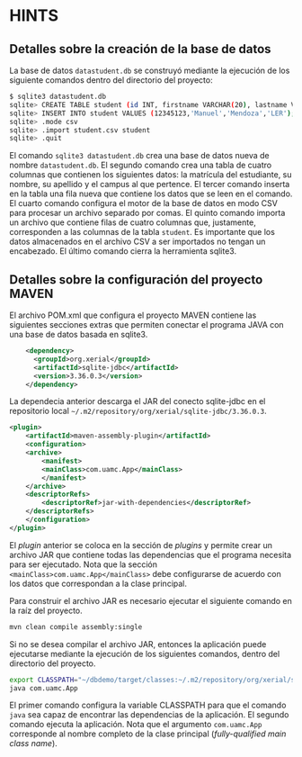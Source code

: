 # HINTS

## Detalles sobre la creación de la base de datos

La base de datos `datastudent.db` se construyó mediante la ejecución de los siguiente comandos dentro del directorio del proyecto:

```Bash
$ sqlite3 datastudent.db
sqlite> CREATE TABLE student (id INT, firstname VARCHAR(20), lastname VARCHAR(20), campus VARCHAR(3));
sqlite> INSERT INTO student VALUES (12345123,'Manuel','Mendoza','LER'); 
sqlite> .mode csv
sqlite> .import student.csv student
sqlite> .quit
```

El comando `sqlite3 datastudent.db` crea una base de datos nueva de nombre `datastudent.db`. El segundo comando crea una tabla de cuatro columnas que contienen los siguientes datos: la matrícula del estudiante, su nombre, su apellido y el campus al que pertence. El tercer comando inserta en la tabla una fila nueva que contiene los datos que se leen en el comando. El cuarto comando configura el motor de la base de datos en modo CSV para procesar un archivo separado por comas. El quinto comando importa un archivo que contiene filas de cuatro columnas que, justamente, corresponden a las columnas de la tabla `student`. Es importante que los datos almacenados en el archivo CSV a ser importados no tengan un encabezado. El último comando cierra la herramienta sqlite3.

## Detalles sobre la configuración del proyecto MAVEN

El archivo POM.xml que configura el proyecto MAVEN contiene las siguientes secciones extras que permiten conectar el programa JAVA con una base de datos basada en sqlite3.

```XML
    <dependency>
      <groupId>org.xerial</groupId>
      <artifactId>sqlite-jdbc</artifactId>
      <version>3.36.0.3</version>
    </dependency>
```
La dependecia anterior descarga el JAR del conecto sqlite-jdbc en el repositorio local `~/.m2/repository/org/xerial/sqlite-jdbc/3.36.0.3`.

```XML
<plugin>
    <artifactId>maven-assembly-plugin</artifactId>
    <configuration>
    <archive>
        <manifest>
        <mainClass>com.uamc.App</mainClass>
        </manifest>
    </archive>
    <descriptorRefs>
        <descriptorRef>jar-with-dependencies</descriptorRef>
    </descriptorRefs>
    </configuration>
</plugin>
```

El *plugin* anterior se coloca en la sección de *plugins* y permite crear un archivo JAR que contiene todas las dependencias que el programa necesita para ser ejecutado. Nota que la sección `<mainClass>com.uamc.App</mainClass>` debe configurarse de acuerdo con los datos que correspondan a la clase principal.

Para construir el archivo JAR es necesario ejecutar el siguiente comando en la raíz del proyecto.

```Bash
mvn clean compile assembly:single
```

Si no se desea compilar el archivo JAR, entonces la aplicación puede ejecutarse mediante la ejecución de los siguientes comandos, dentro del directorio del proyecto.

```Bash
export CLASSPATH="~/dbdemo/target/classes:~/.m2/repository/org/xerial/sqlite-jdbc/3.36.0.3/sqlite-jdbc-3.36.0.3.jar"
java com.uamc.App
```

El primer comando configura la variable CLASSPATH para que el comando `java` sea capaz de encontrar las dependencias de la aplicación. El segundo comando ejecuta la aplicación. Nota que el argumento `com.uamc.App` corresponde al nombre completo de la clase principal (*fully-qualified main class name*).
